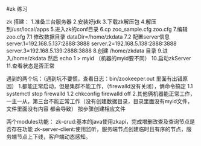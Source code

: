 #zk 练习

zk 搭建：
    1.准备三台服务器
    2.安装好jdk
    3.下载zk解压包
    4.解压到/usr/local/apps
    5.进入zk的conf目录
    6.cp zoo_sample.cfg zoo.cfg
    7.编辑zoo.cfg
        7.1 修改数据目录  dataDir=/home/zkdata
        7.2 配置server信息
            server.1=192.168.5.137:2888:3888
            server.2=192.168.5.138:2888:3888
            server.3=192.168.5.139:2888:3888
    8.创建 /home/zkdata 目录
    9.进入/home/zkdata 然后 echo 1 > myid （机器的myid要不同）
    10.启动zkServer
    11.查看状态是否正常

遇到的两个坑：（遇到坑不要慌，查看日志：bin/zookeeper.out 里面有出错原因）
    1.都能正常启动，但是集群不能工作，（firewalld没有关闭），俩命令搞定
        1.1 systemctl stop firewalld
        1.2 chkconfig firewalld off
    2.其他俩机器能正常工作，一主一从，第三台不能正常工作（没有创建数据目录，目录里面没有myid文件，文件里面没有内容  都会导致）
        按步骤创建相应文件




两个modules功能：
    zk-crud:基本的java使用zkapi，完成增删改查及查询节点是否存在功能
    zk-server-client:使用监听，服务端节点创建临时且有序的节点，服务端节点上下线，客户端动态感知。